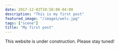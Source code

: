 ```yaml
---
date: 2017-12-02T10:58:08-04:00
description: "This is my first post"
featured_image: "/images/welc.jpg"
tags: ["scene"]
title: "My first post"
---
```


This website is under construction. Please stay tuned!
